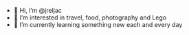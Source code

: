 - 👋 Hi, I’m @jreljac
- 👀 I’m interested in travel, food, photography and Lego
- 🌱 I’m currently learning something new each and every day

<!---
jreljac/jreljac is a ✨ special ✨ repository because its `README.md` (this file) appears on your GitHub profile.
You can click the Preview link to take a look at your changes.
--->
